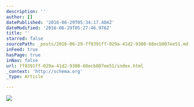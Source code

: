 ```yaml
---
description: ''
author: []
datePublished: '2016-06-29T05:34:17.404Z'
dateModified: '2016-06-29T05:27:46.976Z'
title: ''
starred: false
sourcePath: _posts/2016-06-29-ff8391ff-029a-41d2-9380-68ecb807ee51.md
inFeed: true
hasPage: true
inNav: false
url: ff8391ff-029a-41d2-9380-68ecb807ee51/index.html
_context: 'http://schema.org'
_type: Article

---
```

![](https://the-grid-user-content.s3-us-west-2.amazonaws.com/1f91a29b-bc09-4722-9eb3-dff4b0945753.jpg)